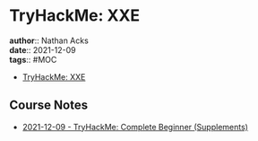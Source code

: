 # TryHackMe: XXE

**author**:: Nathan Acks  
**date**:: 2021-12-09  
**tags**:: #MOC

* [TryHackMe: XXE](https://tryhackme.com/room/xxe)

## Course Notes

* [2021-12-09 - TryHackMe: Complete Beginner (Supplements)](../log/2021-12-09-tryhackme-complete-beginner-supplements.md)
